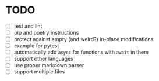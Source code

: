 # TODO

* [ ] test and lint
* [ ] pip and poetry instructions
* [ ] protect against empty (and weird?) in-place modifications
* [ ] example for pytest
* [ ] automatically add `async` for functions with `await` in them
* [ ] support other languages
* [ ] use proper markdown parser
* [ ] support multiple files
